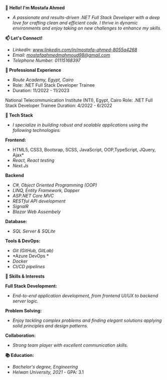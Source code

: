 👋 **Hello! I'm Mostafa Ahmed**
 - *A passionate and results-driven .NET Full Stack Developer with a deep love for crafting clean and efficient code. I thrive in dynamic environments and enjoy taking on new challenges   to enhance my skills.*

**📫 Let's Connect!**
  - *LinkedIn: www.linkedin.com/in/mostafa-ahmed-8055a4268*
  - *Email: mostafaahmedmahmoud98@gmail.com*
  - *Telephone Number: 01115168397*
  
**💼 Professional Experience**

- *Route Academy, Egypt, Cairo*
- Role: .NET Full Stack Developer Trainee
- Duration: 11/2022 - 11/2023

National Telecommunication Institute (NTI), Egypt, Cairo
Role: .NET Full Stack Developer Trainee
Duration: 4/2022 - 6/2022

**🚀 Tech Stack**
- *I specialize in building robust and scalable applications using the following technologies:*

**Frontend:**
  - HTML5, CSS3, Bootsrap, SCSS, JavaScript, OOP,TypeScript, JQuery, Ajax*
  - *React, React testing*
  - *Next.Js*

**Backend**
  - *C#, Object Oriented Programming (OOP)*
  - *LINQ, Entity Framework, Dapper*
  - *ASP.NET Core MVC*
  - *RESTful API development*
  - *SignalR*
  - *Blazor Web Assembely*

**Database:**
  - *SQL Server & SQLite*

**Tools & DevOps:**
  - *Git (GitHub, GitLab)*
  - *Azure DevOps *
  - *Docker*
  - *CI/CD pipelines*
  
**🌱 Skills & Interests**

**Full Stack Development:**
  - *End-to-end application development, from frontend UI/UX to backend server logic.*

**Problem Solving:**
   - *Enjoy tackling complex problems and finding elegant solutions applying solid principles and design patterns.*
  
**Collaboration:**
  - *Strong team player with excellent communication skills.*
  
**📚 Education:**
  - *Bachelor's degree, Engineering*
   - *Helwan University, 2021*
    - GPA: 3.1
